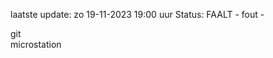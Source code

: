laatste update: 
zo 19-11-2023 19:00   uur 
Status: FAALT - fout - 
<div class="service R">git</div><div class="service Y">microstation</div>